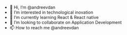 - 👋 Hi, I’m @andreevdan
- 👀 I’m interested in technological inovation
- 🌱 I’m currently learning React & React native
- 💞️ I’m looking to collaborate on Application Development
- 📫 How to reach me @andreevdan

<!---
andreevdan/andreevdan is a ✨ special ✨ repository because its `README.md` (this file) appears on your GitHub profile.
You can click the Preview link to take a look at your changes.
--->
